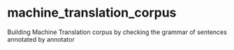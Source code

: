 # machine_translation_corpus
Building Machine Translation corpus by checking the grammar of sentences annotated by annotator
